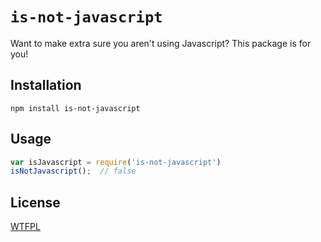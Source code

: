 # `is-not-javascript`

Want to make extra sure you aren't using Javascript? This package is for you!

## Installation
`npm install is-not-javascript`

## Usage

```javascript
var isJavascript = require('is-not-javascript')
isNotJavascript();  // false
```

## License
[WTFPL](http://www.wtfpl.net/)
